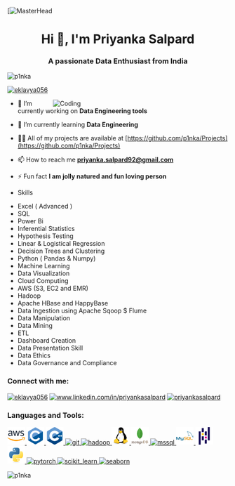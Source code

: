 
[![MasterHead](https://static.vecteezy.com/system/resources/previews/012/720/075/original/cloud-computing-social-media-banner-hi-tech-cloud-connection-technology-linkedin-cover-internet-business-technology-header-global-data-information-exchange-background-illustration-vector.jpg)

<h1 align="center">Hi 👋, I'm Priyanka Salpard</h1>
<h3 align="center">A passionate Data Enthusiast from India</h3>

<p align="left"> <img src="https://komarev.com/ghpvc/?username=p1nka&label=Profile%20views&color=0e75b6&style=flat" alt="p1nka" /> </p>

<p align="left"> <a href="https://twitter.com/eklavya056" target="blank"><img src="https://img.shields.io/twitter/follow/eklavya056?logo=twitter&style=for-the-badge" alt="eklavya056" /></a> </p>
<img align="right" alt="Coding" width="400" src="https://wallpaperaccess.com/full/5298597.jpg">

- 🔭 I’m currently working on **Data Engineering tools**

- 🌱 I’m currently learning **Data Engineering**

- 👨‍💻 All of my projects are available at [https://github.com/p1nka/Projects](https://github.com/p1nka/Projects)

- 📫 How to reach me **priyanka.salpard92@gmail.com**

- ⚡ Fun fact **I am jolly natured and fun loving person**
-  Skills
* Excel ( Advanced )
* SQL
* Power Bi
* Inferential Statistics
* Hypothesis Testing
* Linear & Logistical Regression
* Decision Trees and Clustering
* Python ( Pandas & Numpy)
* Machine Learning
* Data Visualization
* Cloud Computing
* AWS (S3, EC2 and EMR)
* Hadoop
* Apache HBase and HappyBase
* Data Ingestion using Apache Sqoop $ Flume
* Data Manipulation
* Data Mining
* ETL
* Dashboard Creation
* Data Presentation Skill
* Data Ethics
* Data Governance and Compliance
  
<h3 align="left">Connect with me:</h3>
<p align="left">
<a href="https://twitter.com/eklavya056" target="blank"><img align="center" src="https://raw.githubusercontent.com/rahuldkjain/github-profile-readme-generator/master/src/images/icons/Social/twitter.svg" alt="eklavya056" height="30" width="40" /></a>
<a href="https://linkedin.com/in/www.linkedin.com/in/priyankasalpard" target="blank"><img align="center" src="https://raw.githubusercontent.com/rahuldkjain/github-profile-readme-generator/master/src/images/icons/Social/linked-in-alt.svg" alt="www.linkedin.com/in/priyankasalpard" height="30" width="40" /></a>
<a href="https://instagram.com/priyankasalpard" target="blank"><img align="center" src="https://raw.githubusercontent.com/rahuldkjain/github-profile-readme-generator/master/src/images/icons/Social/instagram.svg" alt="priyankasalpard" height="30" width="40" /></a>
</p>

<h3 align="left">Languages and Tools:</h3>
<p align="left"> <a href="https://aws.amazon.com" target="_blank" rel="noreferrer"> <img src="https://raw.githubusercontent.com/devicons/devicon/master/icons/amazonwebservices/amazonwebservices-original-wordmark.svg" alt="aws" width="40" height="40"/> </a> <a href="https://www.cprogramming.com/" target="_blank" rel="noreferrer"> <img src="https://raw.githubusercontent.com/devicons/devicon/master/icons/c/c-original.svg" alt="c" width="40" height="40"/> </a> <a href="https://www.w3schools.com/cpp/" target="_blank" rel="noreferrer"> <img src="https://raw.githubusercontent.com/devicons/devicon/master/icons/cplusplus/cplusplus-original.svg" alt="cplusplus" width="40" height="40"/> </a> <a href="https://git-scm.com/" target="_blank" rel="noreferrer"> <img src="https://www.vectorlogo.zone/logos/git-scm/git-scm-icon.svg" alt="git" width="40" height="40"/> </a> <a href="https://hadoop.apache.org/" target="_blank" rel="noreferrer"> <img src="https://www.vectorlogo.zone/logos/apache_hadoop/apache_hadoop-icon.svg" alt="hadoop" width="40" height="40"/> </a> <a href="https://www.linux.org/" target="_blank" rel="noreferrer"> <img src="https://raw.githubusercontent.com/devicons/devicon/master/icons/linux/linux-original.svg" alt="linux" width="40" height="40"/> </a> <a href="https://www.mongodb.com/" target="_blank" rel="noreferrer"> <img src="https://raw.githubusercontent.com/devicons/devicon/master/icons/mongodb/mongodb-original-wordmark.svg" alt="mongodb" width="40" height="40"/> </a> <a href="https://www.microsoft.com/en-us/sql-server" target="_blank" rel="noreferrer"> <img src="https://www.svgrepo.com/show/303229/microsoft-sql-server-logo.svg" alt="mssql" width="40" height="40"/> </a> <a href="https://www.mysql.com/" target="_blank" rel="noreferrer"> <img src="https://raw.githubusercontent.com/devicons/devicon/master/icons/mysql/mysql-original-wordmark.svg" alt="mysql" width="40" height="40"/> </a> <a href="https://pandas.pydata.org/" target="_blank" rel="noreferrer"> <img src="https://raw.githubusercontent.com/devicons/devicon/2ae2a900d2f041da66e950e4d48052658d850630/icons/pandas/pandas-original.svg" alt="pandas" width="40" height="40"/> </a> <a href="https://www.python.org" target="_blank" rel="noreferrer"> <img src="https://raw.githubusercontent.com/devicons/devicon/master/icons/python/python-original.svg" alt="python" width="40" height="40"/> </a> <a href="https://pytorch.org/" target="_blank" rel="noreferrer"> <img src="https://www.vectorlogo.zone/logos/pytorch/pytorch-icon.svg" alt="pytorch" width="40" height="40"/> </a> <a href="https://scikit-learn.org/" target="_blank" rel="noreferrer"> <img src="https://upload.wikimedia.org/wikipedia/commons/0/05/Scikit_learn_logo_small.svg" alt="scikit_learn" width="40" height="40"/> </a> <a href="https://seaborn.pydata.org/" target="_blank" rel="noreferrer"> <img src="https://seaborn.pydata.org/_images/logo-mark-lightbg.svg" alt="seaborn" width="40" height="40"/> </a> </p>

<p><img align="center" src="https://github-readme-stats.vercel.app/api/top-langs?username=p1nka&show_icons=true&locale=en&layout=compact" alt="p1nka" /></p>
